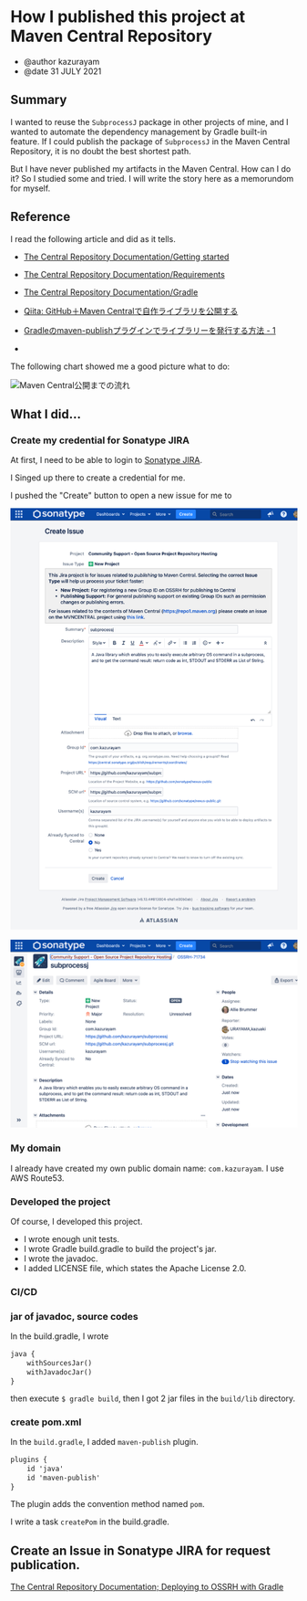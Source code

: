 How I published this project at Maven Central Repository
=====

- @author kazurayam
- @date 31 JULY 2021

## Summary

I wanted to reuse the `SubprocessJ` package in other projects of mine, and I wanted to automate the dependency management by Gradle built-in feature. If I could publish the package of `SubprocessJ` in the Maven Central Repository, it is no doubt the best shortest path. 

But I have never published my artifacts in the Maven Central. How can I do it? So I studied some and tried. I will write the story here as a memorundom for myself.

## Reference

I read the following article and did as it tells.

- [The Central Repository Documentation/Getting started](https://central.sonatype.org/publish/publish-guide/)

- [The Central Repository Documentation/Requirements](https://central.sonatype.org/publish/requirements/)

- [The Central Repository Documentation/Gradle](https://central.sonatype.org/publish/publish-gradle/)

- [Qiita: GitHub＋Maven Centralで自作ライブラリを公開する](https://qiita.com/yoshikawaa/items/a7a7c1d927f6e7e75320)

- [Gradleのmaven-publishプラグインでライブラリーを発行する方法 - 1](http://mike-neck.github.io/blog/2013/06/19/publish-maven-artifact-with-sign-files-1/)
- 
The following chart showed me a good picture what to do:

![Maven Central公開までの流れ](https://camo.qiitausercontent.com/b089d18ebc0259acd7e1d24451a389c997e767f0/68747470733a2f2f7261772e67697468756275736572636f6e74656e742e636f6d2f796f7368696b617761612f696d616765732f6d61737465722f6769746875622d6d6176656e2d63656e7472616c2f30305f6f766572766965772e706e67)

## What I did...

### Create my credential for Sonatype JIRA

At first, I need to be able to login to [Sonatype JIRA](https://issues.sonatype.org/secure/Dashboard.jspa).

I Singed up there to create a credential for me.

I pushed the "Create" button to open a new issue for me to 

![CreateIssueSonatypeJIRA](./images/Create-Issue-Sonatype-JIRA.png)

![JIRA Issue](images/-OSSRH-71734-subprocessj-Sonatype-JIRA.png)

### My domain

I already have created my own public domain name: `com.kazurayam`. I use AWS Route53.

### Developed the project

Of course, I developed this project.
- I wrote enough unit tests.
- I wrote Gradle build.gradle to build the project's jar.
- I wrote the javadoc.
- I added LICENSE file, which states the Apache License 2.0.


### CI/CD


### jar of javadoc, source codes

In the build.gradle, I wrote
```
java {
    withSourcesJar()
    withJavadocJar()
}
```
then execute `$ gradle build`, then I got 2 jar files in the `build/lib` directory.

### create pom.xml

In the `build.gradle`, I added `maven-publish` plugin.

```
plugins {
    id 'java'
    id 'maven-publish'
}
```

The plugin adds the convention method named `pom`.

I write a task `createPom` in the build.gradle.


## Create an Issue in Sonatype JIRA for request publication.



[The Central Repository Documentation; Deploying to OSSRH with Gradle](https://central.sonatype.org/publish/publish-gradle/)
